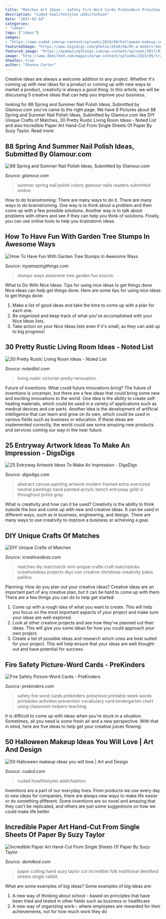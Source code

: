 ```yaml
---
title: "Matches Art Ideas - Safety Fire Word Cards Prekinders Preschool Printable Week Words Printables Activities Prevention Vocabulary Card Kindergarten Chart Using Classroom Helpers Teaching"
description: "Cuded howlifestyles addicfashion"
date: "2023-02-14"
categories:
- "ideas"
tags: ["ideas"]
images:
- "https://www.cuded.com/wp-content/uploads/2019/09/halloween-makeup-ideas-41.jpg"
featuredImage: "https://www.digsdigs.com/photos/2018/04/05-a-modern-bench-with-acrylic-legs-creamy-upholstery-and-an-abstract-artwork-with-creamy-shades.jpg"
featured_image: "https://myamazingthings.com/wp-content/uploads/2017/03/0bd65d7ade9bdbb63b78112421c29b28-683x1024.jpg"
image: "http://www.demilked.com/magazine/wp-content/uploads/2015/05/traditional-paper-cutting-folk-art-suzy-taylor-25.jpg"
ShowToc: true
author: "Shanna Carter"
---
```



Creative ideas are always a welcome addition to any project. Whether it's coming up with new ideas for a product or coming up with new ways to market a product, creativity is always a good thing. In this article, we will be discussing 5 creative ideas that can help you improve your business.

	

		
looking for 88 Spring and Summer Nail Polish Ideas, Submitted by Glamour.com you've came to the right page. We have 8 Pictures about 88 Spring and Summer Nail Polish Ideas, Submitted by Glamour.com like DIY Unique Crafts of Matches, 30 Pretty Rustic Living Room Ideas - Noted List and also Incredible Paper Art Hand-Cut From Single Sheets Of Paper By Suzy Taylor. Read more:
		
    
## 88 Spring And Summer Nail Polish Ideas, Submitted By Glamour.com

<img loading=lazy src="https://media.glamour.com/photos/5696438c16d0dc3747ef47bd/master/w_1600/beauty-2012-05-0511-11-spring-nails-ombre-glitter_li.jpg" onerror="this.onerror=null;this.src='https://tse2.mm.bing.net/th?id=OIP.sJO0TrPGVZwW6G_TXvk9CwHaFt&amp;pid=15.1';" alt="88 Spring and Summer Nail Polish Ideas, Submitted by Glamour.com">

_Source: glamour.com_

>summer spring nail polish colors glamour nails readers submitted ombre. 

	

How to do brainstroming: There are many ways to do it.
There are many ways to do brainstroming. One way is to think about a problem and then come up with a few possible solutions. Another way is to talk about problems with others and see if they can help you think of solutions. Finally, you can use online tools to help you brainstorm ideas.

    
## How To Have Fun With Garden Tree Stumps In Awesome Ways

<img loading=lazy src="https://myamazingthings.com/wp-content/uploads/2017/03/0bd65d7ade9bdbb63b78112421c29b28-683x1024.jpg" onerror="this.onerror=null;this.src='https://tse4.mm.bing.net/th?id=OIP.LtjjZwDwJ2mOy0GumqvumAHaLG&amp;pid=15.1';" alt="How To Have Fun With Garden Tree Stumps In Awesome Ways">

_Source: myamazingthings.com_

>stumps ways awesome tree garden fun source. 

	

What to Do With Nice Ideas: Tips for using nice ideas to get things done
Nice ideas can help get things done. Here are some tips for using nice ideas to get things done: 
1. Make a list of good ideas and take the time to come up with a plan for each one.
2. Be organized and keep track of what you've accomplished with your Nice Ideas lists.
3. Take action on your Nice Ideas lists even if it's small, as they can add up to big progress!

    
## 30 Pretty Rustic Living Room Ideas - Noted List

<img loading=lazy src="https://notedlist.com/wp-content/uploads/2016/03/rustic-living-room/29-rustic-living-room-ideas.jpg" onerror="this.onerror=null;this.src='https://tse2.mm.bing.net/th?id=OIP.HHJOirUGJB2N3GyiV9LDoQHaLH&amp;pid=15.1';" alt="30 Pretty Rustic Living Room Ideas - Noted List">

_Source: notedlist.com_

>living rustic victorian pretty renovation. 

	

Future of inventions: What could future innovations bring?
The future of inventions is uncertain, but there are a few ideas that could bring some new and exciting innovations to the world. One idea is the ability to create self-healing materials, which could be used in a variety of applications such as medical devices and car parts. Another idea is the development of artificial intelligence that can learn and grow on its own, which could be used in various fields such as business or education. If these ideas are implemented correctly, the world could see some amazing new products and services coming our way in the near future.

    
## 25 Entryway Artwork Ideas To Make An Impression - DigsDigs

<img loading=lazy src="https://www.digsdigs.com/photos/2018/04/05-a-modern-bench-with-acrylic-legs-creamy-upholstery-and-an-abstract-artwork-with-creamy-shades.jpg" onerror="this.onerror=null;this.src='https://tse1.mm.bing.net/th?id=OIP.WLp5aEcAbXtsjV6jnGJN7wHaJF&amp;pid=15.1';" alt="25 Entryway Artwork Ideas To Make An Impression - DigsDigs">

_Source: digsdigs.com_

>abstract canvas painting artwork modern framed extra oversized neutral paintings hand painted acrylic bench entryway gold xl throughout prints gray. 

	

What is creativity and how can it be used?
Creativity is the ability to think outside the box and come up with new and creative ideas. It can be used in different ways, such as in business, engineering, and design. There are many ways to use creativity to improve a business or achieving a goal.

    
## DIY Unique Crafts Of Matches

<img loading=lazy src="https://www.icreativeideas.com/wp-content/uploads/2014/03/DIY-Mini-House-with-Matches-1.jpg" onerror="this.onerror=null;this.src='https://tse1.mm.bing.net/th?id=OIP.0r1ccDrXHfNWquE5BZkMtwHaHa&amp;pid=15.1';" alt="DIY Unique Crafts of Matches">

_Source: icreativeideas.com_

>matches diy matchstick mini unique crafts craft matchsticks icreativeideas projects diys con creative christmas creativity palos palillos. 

	

Planning: How do you plan out your creative ideas?
Creative ideas are an important part of any creative plan, but it can be hard to come up with them. 
There are a few things you can do to help get started:

1. Come up with a rough idea of what you want to create. This will help you focus on the most important aspects of your project and make sure your ideas are well-explored. 
2. Look at other creative projects and see how they’ve planned out their ideas. This will give you some ideas for how you could approach your own project. 
3. Create a list of possible ideas and research which ones are best suited for your project. This will help ensure that your ideas are well thought-out and have potential for success.

    
## Fire Safety Picture-Word Cards - PreKinders

<img loading=lazy src="https://www.prekinders.com/wp-content/uploads/2014/09/fire-safety-word-cards.png" onerror="this.onerror=null;this.src='https://tse1.mm.bing.net/th?id=OIP.fG1lFTL86TlVwNCn7SwqfQHaFY&amp;pid=15.1';" alt="Fire Safety Picture-Word Cards - PreKinders">

_Source: prekinders.com_

>safety fire word cards prekinders preschool printable week words printables activities prevention vocabulary card kindergarten chart using classroom helpers teaching. 

	

It is difficult to come up with ideas when you're stuck in a situation. Sometimes, all you need is some fresh air and a new perspective. With that in mind, here are five ideas to help get your creative juices flowing: 

    
## 50 Halloween Makeup Ideas You Will Love | Art And Design

<img loading=lazy src="https://www.cuded.com/wp-content/uploads/2019/09/halloween-makeup-ideas-41.jpg" onerror="this.onerror=null;this.src='https://tse3.mm.bing.net/th?id=OIP.38iHGb1YeKP28-5MDN1TKAHaJP&amp;pid=15.1';" alt="50 Halloween makeup ideas you will love | Art and Design">

_Source: cuded.com_

>cuded howlifestyles addicfashion. 

	

Inventions are a part of our everyday lives. From products we use every day to new ideas for companies, there are always new ways to make life easier or do something different. Some inventions are so novel and amazing that they can’t be replicated, and others are just some suggestions on how we could make life better.

    
## Incredible Paper Art Hand-Cut From Single Sheets Of Paper By Suzy Taylor

<img loading=lazy src="http://www.demilked.com/magazine/wp-content/uploads/2015/05/traditional-paper-cutting-folk-art-suzy-taylor-25.jpg" onerror="this.onerror=null;this.src='https://tse4.mm.bing.net/th?id=OIP.1rs2Fe-Y3_-BmwQwCc7J-wHaDt&amp;pid=15.1';" alt="Incredible Paper Art Hand-Cut From Single Sheets Of Paper By Suzy Taylor">

_Source: demilked.com_

>paper cutting hand suzy taylor cut incredible folk traditional demilked sheets single rabbit. 

	

What are some examples of big ideas?
Some examples of big ideas are: 
1. A new way of thinking about school – based on principles that have been tried and tested in other fields such as business or healthcare
2. A new way of organizing work – where employees are rewarded for their achievements, not for how much work they do

